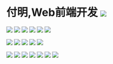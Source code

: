 # 付明,Web前端开发 <a href="https://zed.ink/cv/"><img align="center" src="https://img.shields.io/badge/查看我的简历-395060?style=for-the-badge&logo=github"></a> 

![](https://img.shields.io/badge/os-Debian-red?style=for-the-badge&logo=debian)
![](https://img.shields.io/badge/ide-VScode-blue?style=for-the-badge&logo=visualstudiocode)
![](https://img.shields.io/badge/iTerm2-000000?style=for-the-badge&logo=iterm2)
![](https://img.shields.io/badge/vim-2bc451?style=for-the-badge&logo=vim)
![](https://img.shields.io/badge/chrome-3364b2?style=for-the-badge&logo=googlechrome)
![](https://img.shields.io/badge/ffmpeg-158300?style=for-the-badge&logo=ffmpeg)

![](https://img.shields.io/badge/es6-CEB331?style=for-the-badge&logo=javascript)
![](https://img.shields.io/badge/nodejs-67bc5c?style=for-the-badge&logo=node.js)
![](https://img.shields.io/badge/react-8ba3c9?style=for-the-badge&logo=react)
![](https://img.shields.io/badge/h5-bf4122?style=for-the-badge&logo=html5)
![](https://img.shields.io/badge/reveal-918628?style=for-the-badge&logo=reveal.js)

[//]: ![](https://img.shields.io/badge/vue3-33A06F?style=for-the-badge&logo=vue.js)
[//]: ![](https://img.shields.io/badge/jquery-78CFF5?style=for-the-badge&logo=jquery)
[//]: ![](https://img.shields.io/badge/scss-b7457c?style=for-the-badge&logo=sass)


![](https://img.shields.io/badge/docker-2CB7EC?style=for-the-badge&logo=docker)
![](https://img.shields.io/badge/openresty-74C053?style=for-the-badge&logo=nginx)
![](https://img.shields.io/badge/npm-C60600?style=for-the-badge&logo=npm)
![](https://img.shields.io/badge/webpack-1C74BA?style=for-the-badge&logo=webpack)
![](https://img.shields.io/badge/babel-ccb233?style=for-the-badge&logo=babel)
![](https://img.shields.io/badge/eslint-8080F2?style=for-the-badge&logo=eslint)
![](https://img.shields.io/badge/pug-593830?style=for-the-badge&logo=pug)

[//]: ![](https://img.shields.io/badge/vite-562a82?style=for-the-badge&logo=vite)

